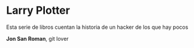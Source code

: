 # Larry Plotter

Esta serie de libros cuentan la historia de un hacker de los que hay pocos

**Jon San Roman**, git lover

